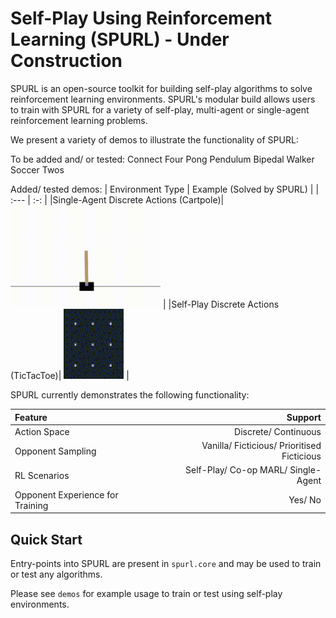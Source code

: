 # Self-Play Using Reinforcement Learning (SPURL) - Under Construction
SPURL is an open-source toolkit for building self-play algorithms to solve reinforcement learning environments. SPURL's modular build allows users to train with SPURL for a variety of self-play, multi-agent or single-agent reinforcement learning problems.

We present a variety of demos to illustrate the functionality of SPURL:

To be added and/ or tested:
Connect Four
Pong
Pendulum
Bipedal Walker
Soccer Twos

Added/ tested demos:
| Environment Type | Example (Solved by SPURL) |
| :---        |    :-:   |
|Single-Agent Discrete Actions (Cartpole)| <img src="docs/assets/cartpole_spurl.gif" width="240"> |
|Self-Play Discrete Actions (TicTacToe)| <img src="docs/assets/tictactoe_spurl.gif" width="96"> |

SPURL currently demonstrates the following functionality:

| Feature      | Support |
| :---        |    ---:   |
| Action Space | Discrete/ Continuous |
| Opponent Sampling | Vanilla/ Ficticious/ Prioritised Ficticious |
| RL Scenarios | Self-Play/ Co-op MARL/ Single-Agent |
| Opponent Experience for Training | Yes/ No |


## Quick Start

Entry-points into SPURL are present in `spurl.core` and may be used to train or test any algorithms.

Please see `demos` for example usage to train or test using self-play environments.
